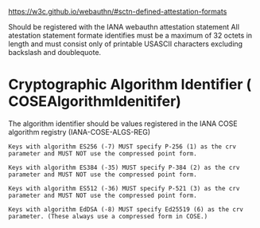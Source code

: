 https://w3c.github.io/webauthn/#sctn-defined-attestation-formats

Should be registered with the IANA webauthn attestation statement
All atestation statement formate identifies must be a maximum of 32 octets in length and must consist only of printable USASCII characters excluding backslash and doublequote.



# Cryptographic Algorithm Identifier ( COSEAlgorithmIdenitifer)
The algorithm identifier should be values registered in the IANA COSE algorithm registry (IANA-COSE-ALGS-REG)

```
Keys with algorithm ES256 (-7) MUST specify P-256 (1) as the crv parameter and MUST NOT use the compressed point form.

Keys with algorithm ES384 (-35) MUST specify P-384 (2) as the crv parameter and MUST NOT use the compressed point form.

Keys with algorithm ES512 (-36) MUST specify P-521 (3) as the crv parameter and MUST NOT use the compressed point form.

Keys with algorithm EdDSA (-8) MUST specify Ed25519 (6) as the crv parameter. (These always use a compressed form in COSE.)
```

